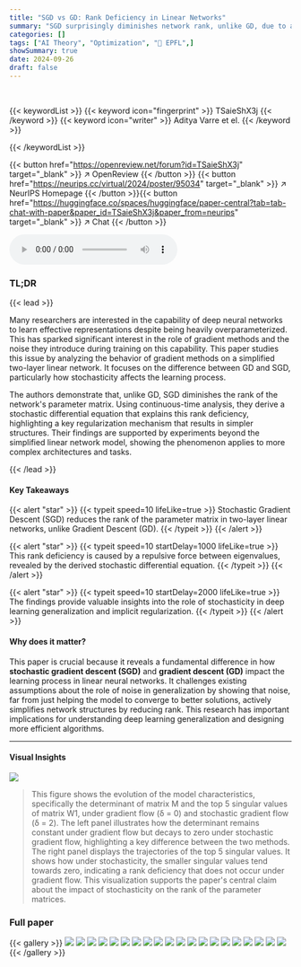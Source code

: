 ```yaml
---
title: "SGD vs GD: Rank Deficiency in Linear Networks"
summary: "SGD surprisingly diminishes network rank, unlike GD, due to a repulsive force between eigenvalues, offering insights into deep learning generalization."
categories: []
tags: ["AI Theory", "Optimization", "🏢 EPFL",]
showSummary: true
date: 2024-09-26
draft: false
---
```


<br>

{{< keywordList >}}
{{< keyword icon="fingerprint" >}} TSaieShX3j {{< /keyword >}}
{{< keyword icon="writer" >}} Aditya Varre et el. {{< /keyword >}}
 
{{< /keywordList >}}

{{< button href="https://openreview.net/forum?id=TSaieShX3j" target="_blank" >}}
↗ OpenReview
{{< /button >}}
{{< button href="https://neurips.cc/virtual/2024/poster/95034" target="_blank" >}}
↗ NeurIPS Homepage
{{< /button >}}{{< button href="https://huggingface.co/spaces/huggingface/paper-central?tab=tab-chat-with-paper&paper_id=TSaieShX3j&paper_from=neurips" target="_blank" >}}
↗ Chat
{{< /button >}}



<audio controls>
    <source src="https://ai-paper-reviewer.com/TSaieShX3j/podcast.wav" type="audio/wav">
    Your browser does not support the audio element.
</audio>


### TL;DR


{{< lead >}}

Many researchers are interested in the capability of deep neural networks to learn effective representations despite being heavily overparameterized. This has sparked significant interest in the role of gradient methods and the noise they introduce during training on this capability.  This paper studies this issue by analyzing the behavior of gradient methods on a simplified two-layer linear network. It focuses on the difference between GD and SGD, particularly how stochasticity affects the learning process.

The authors demonstrate that, unlike GD, SGD diminishes the rank of the network's parameter matrix. Using continuous-time analysis, they derive a stochastic differential equation that explains this rank deficiency, highlighting a key regularization mechanism that results in simpler structures.  Their findings are supported by experiments beyond the simplified linear network model, showing the phenomenon applies to more complex architectures and tasks.

{{< /lead >}}


#### Key Takeaways

{{< alert "star" >}}
{{< typeit speed=10 lifeLike=true >}} Stochastic Gradient Descent (SGD) reduces the rank of the parameter matrix in two-layer linear networks, unlike Gradient Descent (GD). {{< /typeit >}}
{{< /alert >}}

{{< alert "star" >}}
{{< typeit speed=10 startDelay=1000 lifeLike=true >}} This rank deficiency is caused by a repulsive force between eigenvalues, revealed by the derived stochastic differential equation. {{< /typeit >}}
{{< /alert >}}

{{< alert "star" >}}
{{< typeit speed=10 startDelay=2000 lifeLike=true >}} The findings provide valuable insights into the role of stochasticity in deep learning generalization and implicit regularization. {{< /typeit >}}
{{< /alert >}}

#### Why does it matter?
This paper is crucial because it reveals a fundamental difference in how **stochastic gradient descent (SGD)** and **gradient descent (GD)** impact the learning process in linear neural networks.  It challenges existing assumptions about the role of noise in generalization by showing that noise, far from just helping the model to converge to better solutions, actively simplifies network structures by reducing rank. This research has important implications for understanding deep learning generalization and designing more efficient algorithms.

------
#### Visual Insights



![](https://ai-paper-reviewer.com/TSaieShX3j/figures_8_1.jpg)

> This figure shows the evolution of the model characteristics, specifically the determinant of matrix M and the top 5 singular values of matrix W1, under gradient flow (δ = 0) and stochastic gradient flow (δ = 2).  The left panel illustrates how the determinant remains constant under gradient flow but decays to zero under stochastic gradient flow, highlighting a key difference between the two methods. The right panel displays the trajectories of the top 5 singular values.  It shows how under stochasticity, the smaller singular values tend towards zero, indicating a rank deficiency that does not occur under gradient flow. This visualization supports the paper's central claim about the impact of stochasticity on the rank of the parameter matrices.







### Full paper

{{< gallery >}}
<img src="https://ai-paper-reviewer.com/TSaieShX3j/1.png" class="grid-w50 md:grid-w33 xl:grid-w25" />
<img src="https://ai-paper-reviewer.com/TSaieShX3j/2.png" class="grid-w50 md:grid-w33 xl:grid-w25" />
<img src="https://ai-paper-reviewer.com/TSaieShX3j/3.png" class="grid-w50 md:grid-w33 xl:grid-w25" />
<img src="https://ai-paper-reviewer.com/TSaieShX3j/4.png" class="grid-w50 md:grid-w33 xl:grid-w25" />
<img src="https://ai-paper-reviewer.com/TSaieShX3j/5.png" class="grid-w50 md:grid-w33 xl:grid-w25" />
<img src="https://ai-paper-reviewer.com/TSaieShX3j/6.png" class="grid-w50 md:grid-w33 xl:grid-w25" />
<img src="https://ai-paper-reviewer.com/TSaieShX3j/7.png" class="grid-w50 md:grid-w33 xl:grid-w25" />
<img src="https://ai-paper-reviewer.com/TSaieShX3j/8.png" class="grid-w50 md:grid-w33 xl:grid-w25" />
<img src="https://ai-paper-reviewer.com/TSaieShX3j/9.png" class="grid-w50 md:grid-w33 xl:grid-w25" />
<img src="https://ai-paper-reviewer.com/TSaieShX3j/10.png" class="grid-w50 md:grid-w33 xl:grid-w25" />
<img src="https://ai-paper-reviewer.com/TSaieShX3j/11.png" class="grid-w50 md:grid-w33 xl:grid-w25" />
<img src="https://ai-paper-reviewer.com/TSaieShX3j/12.png" class="grid-w50 md:grid-w33 xl:grid-w25" />
<img src="https://ai-paper-reviewer.com/TSaieShX3j/13.png" class="grid-w50 md:grid-w33 xl:grid-w25" />
<img src="https://ai-paper-reviewer.com/TSaieShX3j/14.png" class="grid-w50 md:grid-w33 xl:grid-w25" />
<img src="https://ai-paper-reviewer.com/TSaieShX3j/15.png" class="grid-w50 md:grid-w33 xl:grid-w25" />
<img src="https://ai-paper-reviewer.com/TSaieShX3j/16.png" class="grid-w50 md:grid-w33 xl:grid-w25" />
<img src="https://ai-paper-reviewer.com/TSaieShX3j/17.png" class="grid-w50 md:grid-w33 xl:grid-w25" />
<img src="https://ai-paper-reviewer.com/TSaieShX3j/18.png" class="grid-w50 md:grid-w33 xl:grid-w25" />
<img src="https://ai-paper-reviewer.com/TSaieShX3j/19.png" class="grid-w50 md:grid-w33 xl:grid-w25" />
<img src="https://ai-paper-reviewer.com/TSaieShX3j/20.png" class="grid-w50 md:grid-w33 xl:grid-w25" />
{{< /gallery >}}